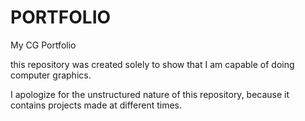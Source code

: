 # PORTFOLIO
My CG Portfolio

this repository was created solely to show that I am capable of doing computer graphics. 

I apologize for the unstructured nature of this repository, because it contains projects made at different times.

